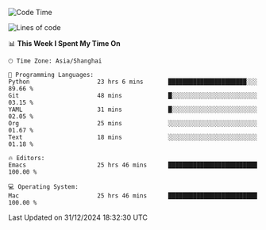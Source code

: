 <!--START_SECTION:waka-->
![Code Time](http://img.shields.io/badge/Code%20Time-2%2C426%20hrs%2042%20mins-blue)

![Lines of code](https://img.shields.io/badge/From%20Hello%20World%20I%27ve%20Written-309.9%20thousand%20lines%20of%20code-blue)

📊 **This Week I Spent My Time On** 

```text
🕑︎ Time Zone: Asia/Shanghai

💬 Programming Languages: 
Python                   23 hrs 6 mins       ██████████████████████░░░   89.66 % 
Git                      48 mins             █░░░░░░░░░░░░░░░░░░░░░░░░   03.15 % 
YAML                     31 mins             █░░░░░░░░░░░░░░░░░░░░░░░░   02.05 % 
Org                      25 mins             ░░░░░░░░░░░░░░░░░░░░░░░░░   01.67 % 
Text                     18 mins             ░░░░░░░░░░░░░░░░░░░░░░░░░   01.18 % 

🔥 Editors: 
Emacs                    25 hrs 46 mins      █████████████████████████   100.00 % 

💻 Operating System: 
Mac                      25 hrs 46 mins      █████████████████████████   100.00 % 
```


 Last Updated on 31/12/2024 18:32:30 UTC
<!--END_SECTION:waka-->
